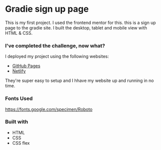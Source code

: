 
# Gradie sign up page

This is my first project. I used the frontend mentor for this. this is a sign up page to the gradie site. I built the desktop, tablet and mobile view with HTML & CSS. 


### I've completed the challenge, now what?

I deployed my project using the following websites:

- [GitHub Pages](https://github.com/Nnamdi84/Gradie-Sign-up-page.git)
- [Netlify](https://nnamdi-gradiesignup.netlify.app/)

They're super easy to setup and I hhave my website up and running in no time.


### Fonts Used

https://fonts.google.com/specimen/Roboto

### Built with
- HTML
- CSS
- CSS flex



